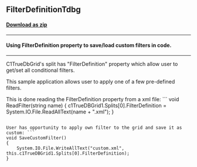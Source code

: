 ## FilterDefinitionTdbg
#### [Download as zip](https://minhaskamal.github.io/DownGit/#/home?url=https://github.com/GrapeCity/ComponentOne-WinForms-Samples/tree/master/NetFramework\TrueDBGrid\CS\FilterDefinitonTdbg)
____
#### Using FilterDefinition property to save/load custom filters in code.
____
C1TrueDbGrid's split has "FilterDefinition" property which allow user to get/set all conditional filters. 

This sample application allows user to apply one of a few pre-defined filters. 

This is done reading the FilterDefinition property from a xml file: ```
void ReadFilter(string name)
{
    c1TrueDBGrid1.Splits[0].FilterDefinition = System.IO.File.ReadAllText(name + ".xml");
}
```

User has opportunity to apply own filter to the grid and save it as custom: ```
void SaveCustomFilter()
{
	System.IO.File.WriteAllText("custom.xml", this.c1TrueDBGrid1.Splits[0].FilterDefinition);
}
```